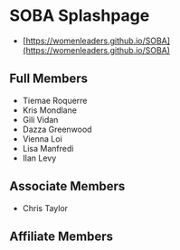 # SOBA Splashpage

*  [https://womenleaders.github.io/SOBA](https://womenleaders.github.io/SOBA)


## Full Members

* Tiemae Roquerre
* Kris Mondlane
* Gili Vidan
* Dazza Greenwood
* Vienna Loi
* Lisa Manfredi
* Ilan Levy

## Associate Members

* Chris Taylor

## Affiliate Members
